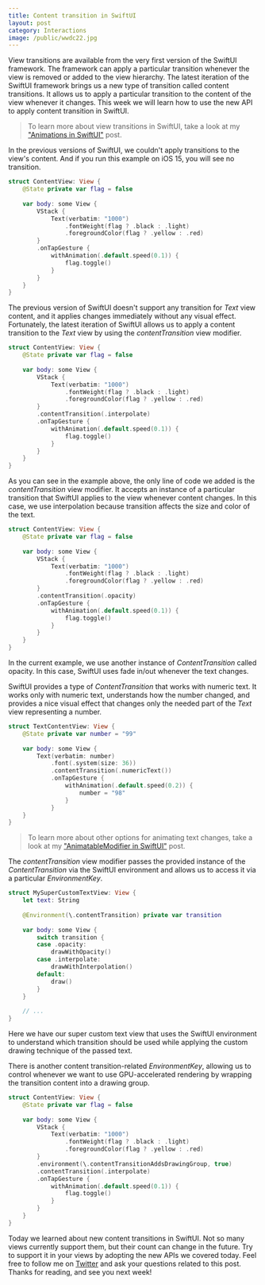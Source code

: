 ```yaml
---
title: Content transition in SwiftUI
layout: post
category: Interactions
image: /public/wwdc22.jpg
---
```


View transitions are available from the very first version of the SwiftUI framework. The framework can apply a particular transition whenever the view is removed or added to the view hierarchy. The latest iteration of the SwiftUI framework brings us a new type of transition called content transitions. It allows us to apply a particular transition to the content of the view whenever it changes. This week we will learn how to use the new API to apply content transition in SwiftUI.

> To learn more about view transitions in SwiftUI, take a look at my ["Animations in SwiftUI"](/2019/06/26/animations-in-swiftui/) post.

In the previous versions of SwiftUI, we couldn't apply transitions to the view's content. And if you run this example on iOS 15, you will see no transition.

```swift
struct ContentView: View {
    @State private var flag = false
    
    var body: some View {
        VStack {
            Text(verbatim: "1000")
                .fontWeight(flag ? .black : .light)
                .foregroundColor(flag ? .yellow : .red)
        }
        .onTapGesture {
            withAnimation(.default.speed(0.1)) {
                flag.toggle()
            }
        }
    }
}
```

The previous version of SwiftUI doesn't support any transition for *Text* view content, and it applies changes immediately without any visual effect. Fortunately, the latest iteration of SwiftUI allows us to apply a content transition to the *Text* view by using the *contentTransition* view modifier.

```swift
struct ContentView: View {
    @State private var flag = false
    
    var body: some View {
        VStack {
            Text(verbatim: "1000")
                .fontWeight(flag ? .black : .light)
                .foregroundColor(flag ? .yellow : .red)
        }
        .contentTransition(.interpolate)
        .onTapGesture {
            withAnimation(.default.speed(0.1)) {
                flag.toggle()
            }
        }
    }
}
```

As you can see in the example above, the only line of code we added is the *contentTransition* view modifier. It accepts an instance of a particular transition that SwiftUI applies to the view whenever content changes. In this case, we use interpolation because transition affects the size and color of the text.

```swift
struct ContentView: View {
    @State private var flag = false
    
    var body: some View {
        VStack {
            Text(verbatim: "1000")
                .fontWeight(flag ? .black : .light)
                .foregroundColor(flag ? .yellow : .red)
        }
        .contentTransition(.opacity)
        .onTapGesture {
            withAnimation(.default.speed(0.1)) {
                flag.toggle()
            }
        }
    }
}
```

In the current example, we use another instance of *ContentTransition* called opacity. In this case, SwiftUI uses fade in/out whenever the text changes.

SwiftUI provides a type of *ContentTransition* that works with numeric text. It works only with numeric text, understands how the number changed, and provides a nice visual effect that changes only the needed part of the *Text* view representing a number.

```swift
struct TextContentView: View {
    @State private var number = "99"
    
    var body: some View {
        Text(verbatim: number)
            .font(.system(size: 36))
            .contentTransition(.numericText())
            .onTapGesture {
                withAnimation(.default.speed(0.2)) {
                    number = "98"
                }
            }
    }
}
```

> To learn more about other options for animating text changes, take a look at my ["AnimatableModifier in SwiftUI"](/2021/01/11/animatablemodifier-in-swiftui/) post.

The *contentTransition* view modifier passes the provided instance of the *ContentTransition* via the SwiftUI environment and allows us to access it via a particular *EnvironmentKey*.

```swift
struct MySuperCustomTextView: View {
    let text: String
    
    @Environment(\.contentTransition) private var transition
    
    var body: some View {
        switch transition {
        case .opacity:
            drawWithOpacity()
        case .interpolate:
            drawWithInterpolation()
        default:
            draw()
        }
    }
    
    // ...
}
```

Here we have our super custom text view that uses the SwiftUI environment to understand which transition should be used while applying the custom drawing technique of the passed text.

There is another content transition-related *EnvironmentKey*, allowing us to control whenever we want to use GPU-accelerated rendering by wrapping the transition content into a drawing group.

```swift
struct ContentView: View {
    @State private var flag = false
    
    var body: some View {
        VStack {
            Text(verbatim: "1000")
                .fontWeight(flag ? .black : .light)
                .foregroundColor(flag ? .yellow : .red)
        }
        .environment(\.contentTransitionAddsDrawingGroup, true)
        .contentTransition(.interpolate)
        .onTapGesture {
            withAnimation(.default.speed(0.1)) {
                flag.toggle()
            }
        }
    }
}
```

Today we learned about new content transitions in SwiftUI. Not so many views currently support them, but their count can change in the future. Try to support it in your views by adopting the new APIs we covered today. Feel free to follow me on [Twitter](https://twitter.com/mecid) and ask your questions related to this post. Thanks for reading, and see you next week!

